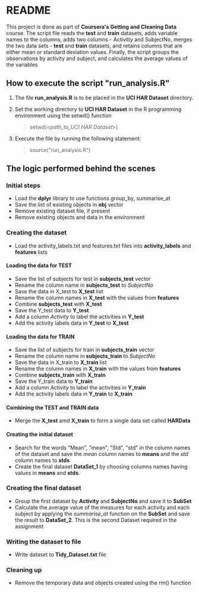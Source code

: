 # README
This project is done as part of **Coursera's Getting and Cleaning Data** course. The script file reads the **test** and **train** datasets, adds variable names to the columns, adds two columns - Activitiy and SubjectNo, merges the two data sets - **test** and **train** datasets, and retains columns that are either mean or standard deviation values. Finally, the script groups the observations by activity and subject, and calculates the average values of the variables 

## How to execute the script "run_analysis.R"

1. The file **run_analysis.R** is to be placed in the **UCI HAR Dataset** directory.
2. Set the working directory to **UCI HAR Dataset** in the R programming environment using the setwd() function

    > setwd(<*path_to_UCI HAR Dataset*>)
    
3. Execute the file by running the following statement:

    > source("run_analysis.R")

    
## The logic performed behind the scenes

### Initial steps
- Load the **dplyr** library to use functions group_by, summarise_at
- Save the list of existing objects in **obj** vector
- Remove existing dataset file, if present
- Remove existing objects and data in the environment

### Creating the dataset
- Load the activity_labels.txt and features.txt files into **activity_labels** and **features** lists

#### Loading the data for TEST
- Save the list of subjects for test in **subjects_test** vector
- Rename the column name in **subjects_test** to *SubjectNo*
- Save the data in X_test to **X_test** list
- Rename the column names in **X_test** with the values from **features**
- Combine **subjects_test** with **X_test**
- Save the Y_test data to **Y_test**
- Add a column *Activity* to label the activities in **Y_test**
- Add the activity labels data in **Y_test** to **X_test**

#### Loading the data for TRAIN
- Save the list of subjects for train in **subjects_train** vector
- Rename the column name in **subjects_train** to *SubjectNo*
- Save the data in X_train to **X_train** list
- Rename the column names in **X_train** with the values from **features**
- Combine **subjects_train** with **X_train**
- Save the Y_train data to **Y_train**
- Add a column *Activity* to label the activities in **Y_train**
- Add the activity labels data in **Y_train** to **X_train**

#### Combining the TEST and TRAIN data
- Merge the **X_test** amd **X_train** to form a single data set called **HARData**

#### Creating the initial dataset
- Search for the words "Mean", "mean", "Std", "std" in the column names of the dataset and save the *mean* column names to **means** and the *std* column names to **stds**
- Create the final dataset **DataSet_1** by choosing columns names having values in **means** and **stds**.

### Creating the final dataset
- Group the first dataset by **Activity** and **SubjectNo** and save it to **SubSet**
- Calculate the average value of the measures for each activity and each subject by applying the *summarise_at* function on the **SubSet** and save the result to **DataSet_2**. This is the second Dataset required in the assignment

### Writing the dataset to file
- Write dataset to **Tidy_Dataset.txt** file

### Cleaning up
- Remove the temporary data and objects created using the rm() function


